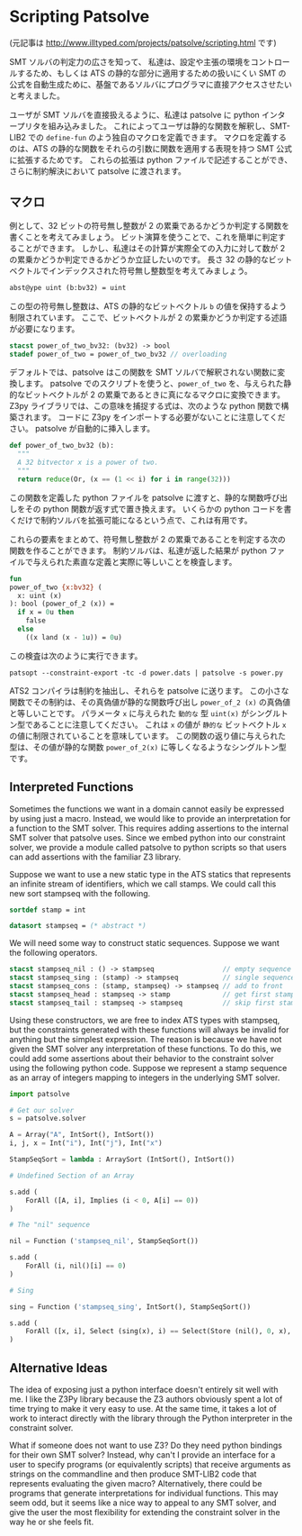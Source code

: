 # Scripting Patsolve

(元記事は http://www.illtyped.com/projects/patsolve/scripting.html です)

SMT ソルバの判定力の広さを知って、
私達は、設定や主張の環境をコントロールするため、もしくは ATS の静的な部分に適用するための扱いにくい SMT の公式を自動生成ために、基盤であるソルバにプログラマに直接アクセスさせたいと考えました。

ユーザが SMT ソルバを直接扱えるように、私達は patsolve に python インタープリタを組み込みました。
これによってユーザは静的な関数を解釈し、SMT-LIB2 での `define-fun` のよう独自のマクロを定義できます。
マクロを定義するのは、ATS の静的な関数をそれらの引数に関数を適用する表現を持つ SMT 公式に拡張するためです。
これらの拡張は python ファイルで記述することができ、さらに制約解決において patsolve に渡されます。

## マクロ

例として、32 ビットの符号無し整数が 2 の累乗であるかどうか判定する関数を書くことを考えてみましょう。
ビット演算を使うことで、これを簡単に判定することができます。
しかし、私達はその計算が実際全ての入力に対して数が 2 の累乗かどうか判定できるかどうか立証したいのです。
長さ 32 の静的なビットベクトルでインデックスされた符号無し整数型を考えてみましょう。

```ats
abst@ype uint (b:bv32) = uint
```

この型の符号無し整数は、ATS の静的なビットベクトル `b` の値を保持するよう制限されています。
ここで、ビットベクトルが 2 の累乗かどうか判定する述語が必要になります。

```ats
stacst power_of_two_bv32: (bv32) -> bool
stadef power_of_two = power_of_two_bv32 // overloading
```

デフォルトでは、patsolve はこの関数を SMT ソルバで解釈されない関数に変換します。
patsolve でのスクリプトを使うと、`power_of_two` を、与えられた静的なビットベクトルが 2 の累乗であるときに真になるマクロに変換できます。
Z3py ライブラリでは、この意味を捕捉する式は、次のような python 関数で構築されます。
コードに Z3py をインポートする必要がないことに注意してください。
patsolve が自動的に挿入します。

```python
def power_of_two_bv32 (b):
  """
  A 32 bitvector x is a power of two.
  """
  return reduce(Or, (x == (1 << i) for i in range(32)))
```

この関数を定義した python ファイルを patsolve に渡すと、静的な関数呼び出しをその python 関数が返す式で置き換えます。
いくらかの python コードを書くだけで制約ソルバを拡張可能になるという点で、これは有用です。

これらの要素をまとめて、符号無し整数が 2 の累乗であることを判定する次の関数を作ることができます。
制約ソルバは、私達が返した結果が python ファイルで与えられた素直な定義と実際に等しいことを検査します。

```ats
fun
power_of_two {x:bv32} (
  x: uint (x)
): bool (power_of_2 (x)) =
  if x = 0u then
    false
  else
    ((x land (x - 1u)) = 0u)
```

この検査は次のように実行できます。

```
patsopt --constraint-export -tc -d power.dats | patsolve -s power.py
```

ATS2 コンパイラは制約を抽出し、それらを patsolve に送ります。
この小さな関数でその制約は、その真偽値が静的な関数呼び出し `power_of_2 (x)` の真偽値と等しいことです。
パラメータ `x` に与えられた `動的な` 型 `uint(x)` がシングルトン型であることに注意してください。
これは `x` の値が `静的な` ビットベクトル `x` の値に制限されていることを意味しています。
この関数の返り値に与えられた型は、その値が静的な関数 `power_of_2(x)` に等しくなるようなシングルトン型です。

## Interpreted Functions

Sometimes the functions we want in a domain cannot easily be expressed by using just a macro. Instead, we would like to provide an interpretation for a function to the SMT solver. This requires adding assertions to the internal SMT solver that patsolve uses. Since we embed python into our constraint solver, we provide a module called patsolve to python scripts so that users can add assertions with the familiar Z3 library.

Suppose we want to use a new static type in the ATS statics that represents an infinite stream of identifiers, which we call stamps. We could call this new sort stampseq with the following.

```ats
sortdef stamp = int

datasort stampseq = (* abstract *)
```

We will need some way to construct static sequences. Suppose we want the following operators.

```ats
stacst stampseq_nil : () -> stampseq                 // empty sequence
stacst stampseq_sing : (stamp) -> stampseq           // single sequence
stacst stampseq_cons : (stamp, stampseq) -> stampseq // add to front
stacst stampseq_head : stampseq -> stamp             // get first stamp
stacst stampseq_tail : stampseq -> stampseq          // skip first stamp
```

Using these constructors, we are free to index ATS types with stampseq, but the constraints generated with these functions will always be invalid for anything but the simplest expression. The reason is because we have not given the SMT solver any interpretation of these functions. To do this, we could add some assertions about their behavior to the constraint solver using the following python code. Suppose we represent a stamp sequence as an array of integers mapping to integers in the underlying SMT solver.

```python
import patsolve

# Get our solver
s = patsolve.solver

A = Array("A", IntSort(), IntSort())
i, j, x = Int("i"), Int("j"), Int("x")

StampSeqSort = lambda : ArraySort (IntSort(), IntSort())

# Undefined Section of an Array

s.add (
    ForAll ([A, i], Implies (i < 0, A[i] == 0))
)

# The "nil" sequence

nil = Function ('stampseq_nil', StampSeqSort())

s.add (
    ForAll (i, nil()[i] == 0)
)

# Sing

sing = Function ('stampseq_sing', IntSort(), StampSeqSort())

s.add (
    ForAll ([x, i], Select (sing(x), i) == Select(Store (nil(), 0, x), i))
)
```

## Alternative Ideas

The idea of exposing just a python interface doesn't entirely sit well with me. I like the Z3Py library because the Z3 authors obviously spent a lot of time trying to make it very easy to use. At the same time, it takes a lot of work to interact directly with the library through the Python interpreter in the constraint solver.

What if someone does not want to use Z3? Do they need python bindings for their own SMT solver? Instead, why can't I provide an interface for a user to specify programs (or equivalently scripts) that receive arguments as strings on the commandline and then produce SMT-LIB2 code that represents evaluating the given macro? Alternatively, there could be programs that generate interpretations for individual functions. This may seem odd, but it seems like a nice way to appeal to any SMT solver, and give the user the most flexibility for extending the constraint solver in the way he or she feels fit.
